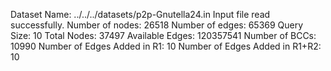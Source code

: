 Dataset Name: ../../../datasets/p2p-Gnutella24.in
Input file read successfully.
Number of nodes: 26518
Number of edges: 65369
Query Size: 10
Total Nodes: 37497
Available Edges: 120357541
Number of BCCs: 10990
Number of Edges Added in R1: 10
Number of Edges Added in R1+R2: 10
